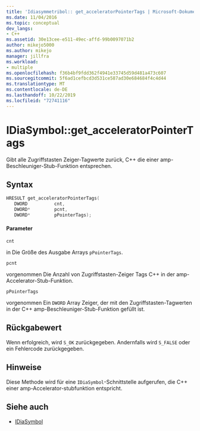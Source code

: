 ```yaml
---
title: 'Idiasymmetribol:: get_acceleratorPointerTags | Microsoft-Dokumentation'
ms.date: 11/04/2016
ms.topic: conceptual
dev_langs:
- C++
ms.assetid: 30e13cee-e511-49ec-affd-99b0097071b2
author: mikejo5000
ms.author: mikejo
manager: jillfra
ms.workload:
- multiple
ms.openlocfilehash: f36b4bf9fdd362f4941e33745d59d481a473c607
ms.sourcegitcommit: 5f6ad1cefbcd3d531ce587ad30e684684f4c4d44
ms.translationtype: MT
ms.contentlocale: de-DE
ms.lasthandoff: 10/22/2019
ms.locfileid: "72741116"
---
```

# <a name="idiasymbolget_acceleratorpointertags"></a>IDiaSymbol::get_acceleratorPointerTags
Gibt alle Zugriffstasten Zeiger-Tagwerte zurück, C++ die einer amp-Beschleuniger-Stub-Funktion entsprechen.

## <a name="syntax"></a>Syntax

```C++
HRESULT get_acceleratorPointerTags(
   DWORD          cnt,
   DWORD*         pcnt,
   DWORD*         pPointerTags);
```

#### <a name="parameters"></a>Parameter
 `cnt`

in Die Größe des Ausgabe Arrays `pPointerTags`.

 `pcnt`

vorgenommen Die Anzahl von Zugriffstasten-Zeiger Tags C++ in der amp-Accelerator-Stub-Funktion.

 `pPointerTags`

vorgenommen Ein `DWORD` Array Zeiger, der mit den Zugriffstasten-Tagwerten in der C++ amp-Beschleuniger-Stub-Funktion gefüllt ist.

## <a name="return-value"></a>Rückgabewert
 Wenn erfolgreich, wird `S_OK` zurückgegeben. Andernfalls wird `S_FALSE` oder ein Fehlercode zurückgegeben.

## <a name="remarks"></a>Hinweise
 Diese Methode wird für eine `IDiaSymbol`-Schnittstelle aufgerufen, die C++ einer amp-Accelerator-stubfunktion entspricht.

## <a name="see-also"></a>Siehe auch
- [IDiaSymbol](../../debugger/debug-interface-access/idiasymbol.md)
